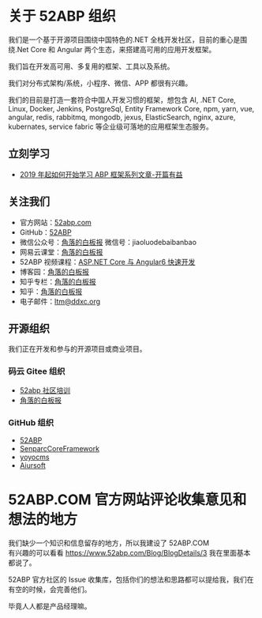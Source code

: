 # 关于 52ABP 组织

我们是一个基于开源项目围绕中国特色的.NET 全栈开发社区，目前的重心是围绕.Net Core 和 Angular 两个生态，来搭建高可用的应用开发框架。

我们旨在开发高可用、多复用的框架、工具以及系统。

我们对分布式架构/系统，小程序、微信、APP 都很有兴趣。

我们的目前是打造一套符合中国人开发习惯的框架，想包含 AI, .NET Core, Linux, Docker, Jenkins, PostgreSql, Entity Framework Core, npm, yarn, vue, angular, redis, rabbitmq, mongodb, jexus, ElasticSearch, nginx, azure, kubernates, service fabric 等企业级可落地的应用框架生态服务。

## 立刻学习

- [2019 年起如何开始学习 ABP 框架系列文章-开篇有益](Introduction.md)

## 关注我们

- 官方网站：[52abp.com](https://www.52abp.com/)
- GitHub：[52ABP](https://github.com/52abp/)
- 微信公众号：[角落的白板报](http://mp.weixin.qq.com/profile?src=3&timestamp=1543463624&ver=1&signature=hRm1TI4zh80GpKxR5LYIc9SyUcyUPiM1EE8qlUdm4da6auvHFsEVlvZbje-nnhQtIUEbcoMAZs0r4SD9bkcarg==) 微信号：jiaoluodebaibanbao
- 网易云课堂：[角落的白板报](https://study.163.com/provider/400000000309007/index.htm?share=2&shareId=400000000309007)
- 52ABP 视频课程：[ASP.NET Core 与 Angular6 快速开发](https://dwz.cn/kQydQrTe)
- 博客园：[角落的白板报](https://www.cnblogs.com/wer-ltm/)
- 知乎专栏：[角落的白板报](https://zhuanlan.zhihu.com/52abp)
- 知乎：[角落的白板报](https://www.zhihu.com/people/52abp/activities)
- 电子邮件：ltm@ddxc.org

## 开源组织

我们正在开发和参与的开源项目或商业项目。

### 码云 Gitee 组织

- [52abp 社区培训](https://gitee.com/aiabpedu/dashboard)
- [角落的白板报](https://gitee.com/yoyocms/)

### GitHub 组织

- [52ABP](https://github.com/52ABP)
- [SenparcCoreFramework](https://github.com/SenparcCoreFramework)
- [yoyocms](https://github.com/yoyocms)
- [Aiursoft](https://github.com/AiursoftWeb)

# 52ABP.COM 官方网站评论收集意见和想法的地方

我们缺少一个知识和信息留存的地方，所以我建设了 52ABP.COM  
有兴趣的可以看看 https://www.52abp.com/Blog/BlogDetails/3 我在里面基本都说了。

52ABP 官方社区的 Issue 收集库，包括你们的想法和思路都可以提给我，我们在有空的时候，会完善他们。

毕竟人人都是产品经理嘛。
